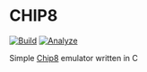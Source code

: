 # CHIP8

[![Build](https://github.com/FrederikTobner/CHIP8/actions/workflows/build.yml/badge.svg)](https://github.com/FrederikTobner/CHIP8/actions/workflows/build.yml)
[![Analyze](https://github.com/FrederikTobner/CHIP8/actions/workflows/codeql.yml/badge.svg)](https://github.com/FrederikTobner/CHIP8/actions/workflows/codeql.yml)

Simple [Chip8](https://en.wikipedia.org/wiki/CHIP-8) emulator written in C
